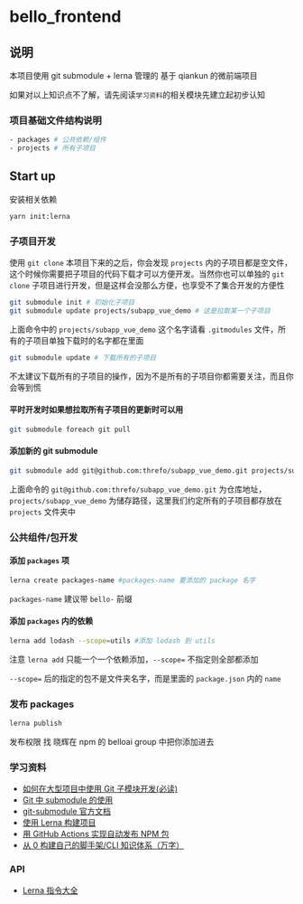 # bello_frontend

## 说明

本项目使用 git submodule + lerna 管理的 基于 qiankun 的微前端项目

如果对以上知识点不了解，请先阅读`学习资料`的相关模块先建立起初步认知

### 项目基础文件结构说明

```bash
- packages # 公共依赖/组件
- projects # 所有子项目
```

## Start up

安装相关依赖

```bash
yarn init:lerna
```

### 子项目开发

使用 `git clone` 本项目下来的之后，你会发现 `projects` 内的子项目都是空文件，这个时候你需要把子项目的代码下载才可以方便开发。当然你也可以单独的 `git clone` 子项目进行开发，但是这样会没那么方便，也享受不了集合开发的方便性

```bash
git submodule init # 初始化子项目
git submodule update projects/subapp_vue_demo # 这是拉取某一个子项目
```

上面命令中的 `projects/subapp_vue_demo` 这个名字请看 `.gitmodules` 文件，所有的子项目单独下载时的名字都在里面

```bash
git submodule update # 下载所有的子项目
```

不太建议下载所有的子项目的操作，因为不是所有的子项目你都需要关注，而且你会等到慌

#### 平时开发时如果想拉取所有子项目的更新时可以用

```bash
git submodule foreach git pull
```

#### 添加新的 git submodule

```bash
git submodule add git@github.com:threfo/subapp_vue_demo.git projects/subapp_vue_demo
```

上面命令的 `git@github.com:threfo/subapp_vue_demo.git` 为仓库地址，`projects/subapp_vue_demo` 为储存路径，这里我们约定所有的子项目都存放在 `projects` 文件夹中

### 公共组件/包开发

#### 添加 `packages` 项

```bash
lerna create packages-name #packages-name 要添加的 package 名字
```

`packages-name` 建议带 `bello-` 前缀

#### 添加 `packages` 内的依赖

```bash
lerna add lodash --scope=utils #添加 lodash 到 utils
```

注意 `lerna add` 只能一个一个依赖添加，`--scope=` 不指定则全部都添加

`--scope=` 后的指定的包不是文件夹名字，而是里面的 `package.json` 内的 `name`

### 发布 packages

```bash
lerna publish
```

发布权限 找 晓辉在 npm 的 belloai group 中把你添加进去

### 学习资料

- [如何在大型项目中使用 Git 子模块开发(必读)](https://juejin.cn/post/6844903746166587405)
- [Git 中 submodule 的使用](https://zhuanlan.zhihu.com/p/87053283)
- [git-submodule 官方文档](https://git-scm.com/docs/git-submodule)
- [使用 Lerna 构建项目](https://github.com/ThomasLiu/mfe_showcase/blob/leason_1_lerna/doc/leason_1_lerna.md)
- [用 GitHub Actions 实现自动发布 NPM 包](https://www.jianshu.com/p/fe4691bab958)
- [从 0 构建自己的脚手架/CLI 知识体系（万字）](https://juejin.cn/post/6966119324478079007)

### API

- [Lerna 指令大全](http://www.febeacon.com/lerna-docs-zh-cn/routes/commands/)
